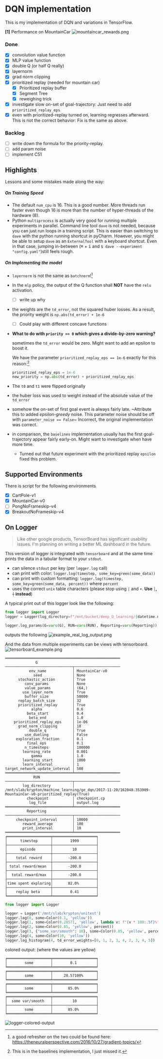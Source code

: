 # DQN implementation

This is my implementation of DQN and variations in TensorFlow.

**[1]** Performance on MountainCar
![mountaincar_rewards.png](./figures/mountaincar_rewards.png)

### Done
- [x] convolution value function
- [x] MLP value function
- [x] double Q (or half Q really)
- [x] layernorm
- [x] grad norm clipping
- [x] prioritized replay (needed for mountain car)
    - [x] Prioritized replay buffer
    - [x] Segment Tree
    - [x] reweighing trick
- [x] investigate slow on-set of goal-trajectory: Just need to add `prioritized_replay_eps`
- [x] even with prioritized-replay turned on, learning regresses afterward. This is not the correct behavior: Fix is the same as above.

### Backlog

- [ ] write down the formula for the priority-replay.
- [ ] add param noise
- [ ] implement C51

## Highlights

Lessons and some mistakes made along the way:

##### On Training Speed
- The default `num_cpu` is 16. This is a good number. More threads run faster even though 16 is more than the number of hyper-threads of the hardware (8).
- Python `multiprocess` is actually very good for running multiple experiments in parallel. Command line tool `dave` is not needed, because you can just run loops in a training script. This is easier than switching to `dave` with the python running shortcut in pyCharm. However, you might be able to setup `dave` as an `ExternalTool` with a keyboard shortcut. Even in that case, jumping in-between (<kbd>⌘</kbd> + <kbd>i</kbd> and `$ dave --experiment "config.yaml"`)still feels rough.

##### On Implementing the model

- `layernorm` is not the same as `batchnorm`![^1]

    [^1]: a good refresher on the two could be found here: https://theneuralperspective.com/2016/10/27/gradient-topics/
- In the `mlp` policy, the output of the Q function shall **NOT** have the `relu` activation.
    - [ ] write up why
- the weights are the `td_error`, not the squared huber losses. As a result, the priority weight is `np.abs(td_error) + 1e-6`
    - [ ] Could play with different concave functions
- **What to do with `priority == 0` which gives a divide-by-zero warning?**

    sometimes the `td_error` would be zero. Might want to add an epsilon to boost it.

    We have the parameter `prioritized_replay_eps == 1e-6` exactly for this reason:[^2]
    ```python
    prioritized_replay_eps = 1e-6
    new_priority = np.abs(td_error) + prioritized_replay_eps
    ```
    [^2]: This is in the baselines implementation, I just missed it.
    
- The `t0` and `t1` were flipped originally
- the huber loss was used to weight instead of the absolute value of the `td_error`
- somehow the on-set of first goal event is always fairly late. ~Attribute this to added *epsilon-greedy* noise. This parameter noise should be off with `parameter_noise == False`~ Incorrect, the original implementation was correct.
- in comparison, the `baselines` implementation usually has the first goal-trajectory appear fairly early-on. Might want to investigate when have more time.
    - Turned out that future experiment with the prioritized replay `epsilon` fixed this problem.

## Supported Environments

There is script for the following environments
- [x] CartPole-v1
- [x] MountainCar-v0
- [ ] PongNoFrameskip-v4
- [x] BreakoutNoFrameskip-v4

## On Logger

> Like other google products, TensorBoard has significant usability issues. I'm planning on writing a better ML dashboard in the future.

This version of logger is integrated with `tensorboard` and at the same time prints the data in a tabular format to your `stdout`.
- can silence `stdout` per key (per `logger.log` call)
- can print with color: `logger.log(timestep, some_key=green(some_data))`
- can print with custom formatting: `logger.log(timestep, some_key=green(some_data, percent))` where `percent`
- uses the correct `unix` table characters (please stop using `|` and `+`. **Use `│`, `┼` instead**)

A typical print out of this logger look like the following:

```python
from logger import Logger
logger = Logger(log_directory=f"/mnt/bucket/deep_Q_learning/{datetime.now(%Y%m%d-%H%M%S.%f):}")

logger.log_params(G=vars(G), RUN=vars(RUN), Reporting=vars(Reporting))
```
outputs the following
![example_real_log_output.png](./figures/example_log_output.png)

And the data from multiple experiments can be views with tensorboard. 
![tensorboard_example.png](./figures/tensorboard_example.png)

```log
═════════════════════════════════════════════════════
              G               
───────────────────────────────┬─────────────────────
           env_name            │ MountainCar-v0      
             seed              │ None                
      stochastic_action        │ True                
         conv_params           │ None                
         value_params          │ (64,)               
        use_layer_norm         │ True                
         buffer_size           │ 50000               
      replay_batch_size        │ 32                  
      prioritized_replay       │ True                
            alpha              │ 0.6                 
          beta_start           │ 0.4                 
           beta_end            │ 1.0                 
    prioritized_replay_eps     │ 1e-06               
      grad_norm_clipping       │ 10                  
           double_q            │ True                
         use_dueling           │ False               
     exploration_fraction      │ 0.1                 
          final_eps            │ 0.1                 
         n_timesteps           │ 100000              
        learning_rate          │ 0.001               
            gamma              │ 1.0                 
        learning_start         │ 1000                
        learn_interval         │ 1                   
target_network_update_interval │ 500                 
═══════════════════════════════╧═════════════════════
             RUN              
───────────────────────────────┬─────────────────────
        log_directory          │ /mnt/slab/krypton/machine_learning/ge_dqn/2017-11-20/162048.353909-MountainCar-v0-prioritized_replay(True)
          checkpoint           │ checkpoint.cp       
           log_file            │ output.log          
═══════════════════════════════╧═════════════════════
          Reporting           
───────────────────────────────┬─────────────────────
     checkpoint_interval       │ 10000               
        reward_average         │ 100                 
        print_interval         │ 10                  
═══════════════════════════════╧═════════════════════
╒════════════════════╤════════════════════╕
│      timestep      │        1999        │
├────────────────────┼────────────────────┤
│      episode       │         10         │
├────────────────────┼────────────────────┤
│    total reward    │       -200.0       │
├────────────────────┼────────────────────┤
│ total reward/mean  │       -200.0       │
├────────────────────┼────────────────────┤
│  total reward/max  │       -200.0       │
├────────────────────┼────────────────────┤
│time spent exploring│       82.0%        │
├────────────────────┼────────────────────┤
│    replay beta     │        0.41        │
╘════════════════════╧════════════════════╛
```

```python
from logger import Logger

logger = Logger('/mnt/slab/krypton/unitest')
logger.log(0, some=Color(0.1, 'yellow'))
logger.log(1, some=Color(0.28571, 'yellow', lambda v: f"{v * 100:.5f}%"))
logger.log(2, some=Color(0.85, 'yellow', percent))
logger.log(3, {"some_var/smooth": 10}, some=Color(0.85, 'yellow', percent))
logger.log(4, some=Color(10, 'yellow'))
logger.log_histogram(4, td_error_weights=[0, 1, 2, 3, 4, 2, 3, 4, 5])
```

colored output: (where the values are yellow)
```log
╒════════════════════╤════════════════════╕
│        some        │        0.1         │
╘════════════════════╧════════════════════╛
╒════════════════════╤════════════════════╕
│        some        │     28.57100%      │
╘════════════════════╧════════════════════╛
╒════════════════════╤════════════════════╕
│        some        │       85.0%        │
╘════════════════════╧════════════════════╛
╒════════════════════╤════════════════════╕
│  some var/smooth   │         10         │
├────────────────────┼────────────────────┤
│        some        │       85.0%        │
╘════════════════════╧════════════════════╛
```
![logger-colored-output](./figures/logger_color_output.png)


